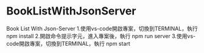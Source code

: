 # BookListWithJsonServer
Book List With Json-Server
1.使用vs-code開啟專案，切換到TERMINAL，執行 npm install
2.開啟命令提示字元，進入專案後，執行 npm run server
3.使用vs-code開啟專案，切換到TERMINAL，執行 npm start
